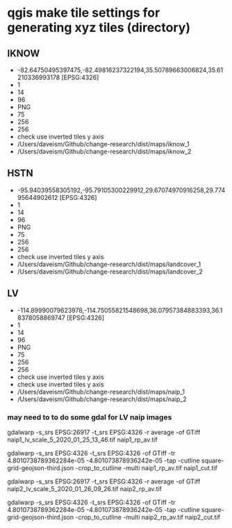 # qgis make tile settings for generating xyz tiles (directory)

## IKNOW
* -82.64750495397475,-82.49816237322194,35.50789663006824,35.61210336993178 [EPSG:4326]
* 1
* 14
* 96
* PNG
* 75
* 256
* 256
* check use inverted tiles y axis
* /Users/daveism/Github/change-research/dist/maps/iknow_1
* /Users/daveism/Github/change-research/dist/maps/iknow_2

## HSTN
* -95.94039558305192,-95.79105300229912,29.67074970916258,29.77495644902612 [EPSG:4326]
* 1
* 14
* 96
* PNG
* 75
* 256
* 256
* check use inverted tiles y axis
* /Users/daveism/Github/change-research/dist/maps/landcover_1
* /Users/daveism/Github/change-research/dist/maps/landcover_2

## LV
* -114.89990079623978,-114.75055821548698,36.07957384883393,36.18378058869747 [EPSG:4326]
* 1
* 14
* 96
* PNG
* 75
* 256
* 256
* check use inverted tiles y axis
* check use inverted tiles y axis
* /Users/daveism/Github/change-research/dist/maps/naip_1
* /Users/daveism/Github/change-research/dist/maps/naip_2

### may need to to do some gdal for LV naip images
gdalwarp -s_srs EPSG:26917 -t_srs EPSG:4326 -r average -of GTiff naip1_lv_scale_5_2020_01_25_13_46.tif naip1_rp_av.tif



gdalwarp -s_srs EPSG:4326 -t_srs EPSG:4326 -of GTiff -tr 4.8010738789362284e-05 -4.801073878936242e-05 -tap -cutline square-grid-geojson-third.json -crop_to_cutline -multi naip1_rp_av.tif naip1_cut.tif

gdalwarp -s_srs EPSG:26917 -t_srs EPSG:4326 -r average -of GTiff naip2_lv_scale_5_2020_01_26_09_26.tif naip2_rp_av.tif


gdalwarp -s_srs EPSG:4326 -t_srs EPSG:4326 -of GTiff -tr 4.8010738789362284e-05 -4.801073878936242e-05 -tap -cutline square-grid-geojson-third.json -crop_to_cutline -multi naip2_rp_av.tif naip2_cut.tif
